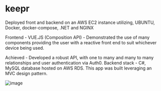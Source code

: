 # keepr

Deployed front and backend on an AWS EC2 instance utilizing, UBUNTU, Docker, docker-compose, .NET and NGINX

Frontend - VUE.JS (Composition API) - Demonstrated the use of many components providing the user with a reactive front end to suit whichever device being used.

Achieved - Developed a robust API, with one to many and many to many relationships and user authentication via Auth0.
Backend  stack - C#, MySQL database hosted on AWS RDS.
This app was built leveraging an MVC design pattern.

![image](https://github.com/Q-Mick/keepr/assets/90156237/2bc89671-cb84-452d-bd2c-2f68ee307550)
